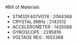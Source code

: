 #Bill of Materials

- STM32F407VGT6 : 2064368
- CRYSTAL 8MHz  : 2142512
- ACCELEROMETER : 1435588
- GYROSCOPE     : 2295818
- VOLTAGE REG   : 1652368

